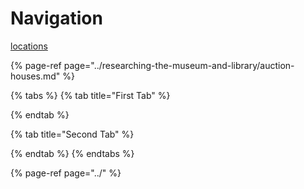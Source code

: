 # Navigation

[locations](researching-the-museum-and-library/locations/README.md)

{% page-ref page="../researching-the-museum-and-library/auction-houses.md" %}

{% tabs %}
{% tab title="First Tab" %}

{% endtab %}

{% tab title="Second Tab" %}

{% endtab %}
{% endtabs %}

{% page-ref page="../" %}

